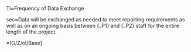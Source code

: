 Ti=Frequency of Data Exchange

sec=Data will be exchanged as needed to meet reporting requirements as well as on an ongoing basis between {_P1} and {_P2} staff for the entire length of the project.

=[G/Z/ol/Base]
